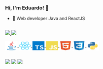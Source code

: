 ### Hi, I'm Eduardo! 🚀

- 🏅 Web developer Java and ReactJS

##

 <div>
  <a href="https://github.com/uude1">
  <img height="150em" src="https://github-readme-stats.vercel.app/api?username=eduardogneto"/>
  <img height="150em" src="https://github-readme-stats.vercel.app/api/top-langs/?username=uude1&layout=compact&langs_count=7&theme=dracula"/>
</div>
  <div style="display: inline_block"><br>
  <img align="center" alt="Eduardo-Java" height="30" width="40" src="https://raw.githubusercontent.com/devicons/devicon/master/icons/java/java-original.svg">
  <img align="center" alt="Eduardo-React" height="30" width="40" src="https://raw.githubusercontent.com/devicons/devicon/master/icons/react/react-original.svg">  
  <img align="center" alt="Eduardo-React" height="30" width="40" src="https://raw.githubusercontent.com/devicons/devicon/master/icons/typescript/typescript-original.svg">  
  <img align="center" alt="Eduardo-Js" height="30" width="40" src="https://raw.githubusercontent.com/devicons/devicon/master/icons/javascript/javascript-plain.svg">
  <img align="center" alt="Eduardo-HTML" height="30" width="40" src="https://raw.githubusercontent.com/devicons/devicon/master/icons/html5/html5-original.svg">
  <img align="center" alt="Eduardo-CSS" height="30" width="40" src="https://raw.githubusercontent.com/devicons/devicon/master/icons/css3/css3-original.svg">
  <img align="center" alt="Eduardo-Python" height="30" width="40" src="https://raw.githubusercontent.com/devicons/devicon/master/icons/python/python-original.svg">
</div>
  
  ##
  
  <div> 
  <a href="https://www.instagram.com/uude1" target="_blank"><img src="https://img.shields.io/badge/-Instagram-%23E4405F?style=for-the-badge&logo=instagram&logoColor=white" target="_blank"></a> 
  <a href = "mailto:eduardogavronskineto@gmail.com"><img src="https://img.shields.io/badge/-Gmail-%23333?style=for-the-badge&logo=gmail&logoColor=white" target="_blank"></a>
  <a href="https://www.linkedin.com/in/eduardo-gavronski-neto-7013731aa" target="_blank"><img src="https://img.shields.io/badge/-LinkedIn-%230077B5?style=for-the-badge&logo=linkedin&logoColor=white" target="_blank"></a> 

</div>
